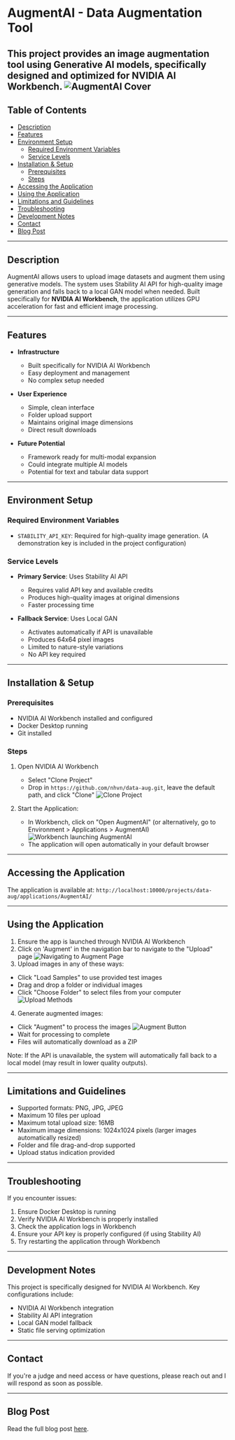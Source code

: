 # AugmentAI - Data Augmentation Tool
This project provides an image augmentation tool using **Generative AI** models, specifically designed and optimized for **NVIDIA AI Workbench**.
![AugmentAI Cover](frontend/static/images/augCover.png)
---

## Table of Contents
- [Description](#description)
- [Features](#features)
- [Environment Setup](#environment-setup)
  - [Required Environment Variables](#required-environment-variables)
  - [Service Levels](#service-levels)
- [Installation & Setup](#installation--setup)
  - [Prerequisites](#prerequisites)
  - [Steps](#steps)
- [Accessing the Application](#accessing-the-application)
- [Using the Application](#using-the-application)
- [Limitations and Guidelines](#limitations-and-guidelines)
- [Troubleshooting](#troubleshooting)
- [Development Notes](#development-notes)
- [Contact](#contact)
- [Blog Post](#blog-post)

---

## Description
AugmentAI allows users to upload image datasets and augment them using generative models. The system uses Stability AI API for high-quality image generation and falls back to a local GAN model when needed. Built specifically for **NVIDIA AI Workbench**, the application utilizes GPU acceleration for fast and efficient image processing.

---

## Features
- **Infrastructure**
  - Built specifically for NVIDIA AI Workbench
  - Easy deployment and management
  - No complex setup needed

- **User Experience**
  - Simple, clean interface
  - Folder upload support
  - Maintains original image dimensions
  - Direct result downloads

- **Future Potential**
  - Framework ready for multi-modal expansion
  - Could integrate multiple AI models
  - Potential for text and tabular data support

---

## Environment Setup

### Required Environment Variables
- `STABILITY_API_KEY`: Required for high-quality image generation. (A demonstration key is included in the project configuration)

### Service Levels
- **Primary Service**: Uses Stability AI API
  - Requires valid API key and available credits
  - Produces high-quality images at original dimensions
  - Faster processing time

- **Fallback Service**: Uses Local GAN
  - Activates automatically if API is unavailable
  - Produces 64x64 pixel images
  - Limited to nature-style variations
  - No API key required

---

## Installation & Setup

### Prerequisites
- NVIDIA AI Workbench installed and configured
- Docker Desktop running
- Git installed

### Steps
1. Open NVIDIA AI Workbench
   - Select "Clone Project"
   - Drop in `https://github.com/nhvn/data-aug.git`, leave the default path, and click "Clone"
  ![Clone Project](frontend/static/images/clone-project.png)

2. Start the Application:
   - In Workbench, click on "Open AugmentAI" (or alternatively, go to Environment > Applications > AugmentAI)
  ![Workbench launching AugmentAI](frontend/static/images/openAug.png)
   - The application will open automatically in your default browser

---

## Accessing the Application
The application is available at: `http://localhost:10000/projects/data-aug/applications/AugmentAI/`

---

## Using the Application
1. Ensure the app is launched through NVIDIA AI Workbench
2. Click on 'Augment' in the navigation bar to navigate to the "Upload" page
  ![Navigating to Augment Page](frontend/static/images/augPage.png)
4. Upload images in any of these ways:
  - Click "Load Samples" to use provided test images
  - Drag and drop a folder or individual images
  - Click "Choose Folder" to select files from your computer
  ![Upload Methods](frontend/static/images/upload.png)

4. Generate augmented images:
  - Click "Augment" to process the images
  ![Augment Button](frontend/static/images/augButton.png)
  - Wait for processing to complete
  - Files will automatically download as a ZIP

Note: If the API is unavailable, the system will automatically fall back to a local model (may result in lower quality outputs).

---

## Limitations and Guidelines
- Supported formats: PNG, JPG, JPEG
- Maximum 10 files per upload
- Maximum total upload size: 16MB
- Maximum image dimensions: 1024x1024 pixels (larger images automatically resized)
- Folder and file drag-and-drop supported
- Upload status indication provided

---

## Troubleshooting
If you encounter issues:
1. Ensure Docker Desktop is running
2. Verify NVIDIA AI Workbench is properly installed
3. Check the application logs in Workbench
4. Ensure your API key is properly configured (if using Stability AI)
5. Try restarting the application through Workbench

---

## Development Notes
This project is specifically designed for NVIDIA AI Workbench. Key configurations include:
- NVIDIA AI Workbench integration
- Stability AI API integration
- Local GAN model fallback
- Static file serving optimization

---

## Contact
If you're a judge and need access or have questions, please reach out and I will respond as soon as possible.

---

## Blog Post
Read the full blog post [here](./blogpost.md).
